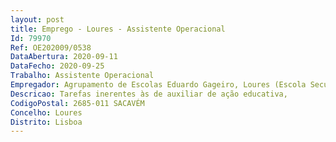```yaml
--- 
layout: post
title: Emprego - Loures - Assistente Operacional
Id: 79970
Ref: OE202009/0538
DataAbertura: 2020-09-11
DataFecho: 2020-09-25
Trabalho: Assistente Operacional
Empregador: Agrupamento de Escolas Eduardo Gageiro, Loures (Escola Secundária de Sacavém - Sede)
Descricao: Tarefas inerentes às de auxiliar de ação educativa,
CodigoPostal: 2685-011 SACAVÉM
Concelho: Loures
Distrito: Lisboa
--- 
```


